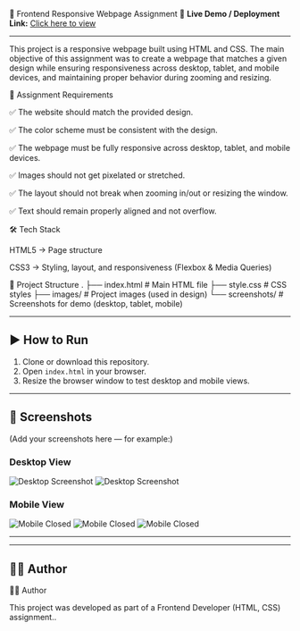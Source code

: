 📌 Frontend Responsive Webpage Assignment
🔗 **Live Demo / Deployment Link:** [Click here to view](https://fancy-fudge-d2411b.netlify.app/)

---

This project is a responsive webpage built using HTML and CSS.
The main objective of this assignment was to create a webpage that matches a given design while ensuring responsiveness across desktop, tablet, and mobile devices, and maintaining proper behavior during zooming and resizing.

🎯 Assignment Requirements

✅ The website should match the provided design.

✅ The color scheme must be consistent with the design.

✅ The webpage must be fully responsive across desktop, tablet, and mobile devices.

✅ Images should not get pixelated or stretched.

✅ The layout should not break when zooming in/out or resizing the window.

✅ Text should remain properly aligned and not overflow.

🛠️ Tech Stack

HTML5 → Page structure

CSS3 → Styling, layout, and responsiveness (Flexbox & Media Queries)

📂 Project Structure
.
├── index.html # Main HTML file
├── style.css # CSS styles
├── images/ # Project images (used in design)
└── screenshots/ # Screenshots for demo (desktop, tablet, mobile)

---

## ▶️ How to Run

1. Clone or download this repository.
2. Open `index.html` in your browser.
3. Resize the browser window to test desktop and mobile views.

---

## 📸 Screenshots

(Add your screenshots here — for example:)

### Desktop View

![Desktop Screenshot](./images/screenshots/s1.png)
![Desktop Screenshot](./images/screenshots/s2.png)

### Mobile View

![Mobile Closed](./images/screenshots/Mobile/s1.jpg)
![Mobile Closed](./images/screenshots/Mobile/s2.jpg)
![Mobile Closed](./images/screenshots/Mobile/s3.jpg)

---

---

## 👨‍💻 Author

👨‍💻 Author

This project was developed as part of a Frontend Developer (HTML, CSS) assignment..
